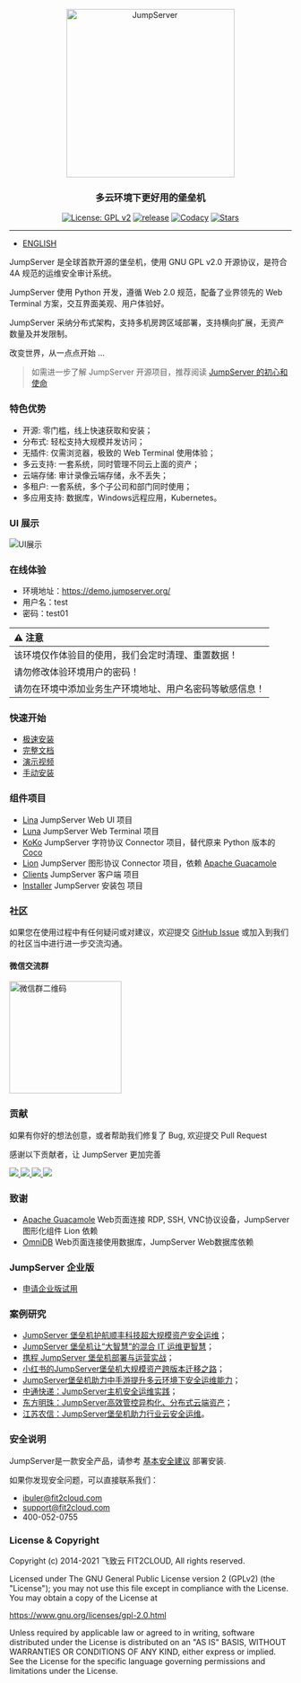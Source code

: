 <p align="center"><a href="https://jumpserver.org"><img src="https://download.jumpserver.org/images/jumpserver-logo.svg" alt="JumpServer" width="300" /></a></p>
<h3 align="center">多云环境下更好用的堡垒机</h3>

<p align="center">
  <a href="https://www.gnu.org/licenses/old-licenses/gpl-2.0"><img src="https://shields.io/github/license/jumpserver/jumpserver" alt="License: GPL v2"></a>
  <a href="https://shields.io/github/downloads/jumpserver/jumpserver/total"><img src="https://shields.io/github/downloads/jumpserver/jumpserver/total" alt=" release"></a>
  <a href="https://hub.docker.com/u/jumpserver"><img src="https://img.shields.io/docker/pulls/jumpserver/jms_all.svg" alt="Codacy"></a>
  <a href="https://github.com/jumpserver/jumpserver"><img src="https://img.shields.io/github/stars/jumpserver/jumpserver?color=%231890FF&style=flat-square" alt="Stars"></a>
</p>

--------------------------
- [ENGLISH](https://github.com/jumpserver/jumpserver/blob/master/README_EN.md)



JumpServer 是全球首款开源的堡垒机，使用 GNU GPL v2.0 开源协议，是符合 4A 规范的运维安全审计系统。

JumpServer 使用 Python 开发，遵循 Web 2.0 规范，配备了业界领先的 Web Terminal 方案，交互界面美观、用户体验好。

JumpServer 采纳分布式架构，支持多机房跨区域部署，支持横向扩展，无资产数量及并发限制。

改变世界，从一点点开始 ...

> 如需进一步了解 JumpServer 开源项目，推荐阅读 [JumpServer 的初心和使命](https://mp.weixin.qq.com/s/S6q_2rP_9MwaVwyqLQnXzA)

### 特色优势

- 开源: 零门槛，线上快速获取和安装；
- 分布式: 轻松支持大规模并发访问；
- 无插件: 仅需浏览器，极致的 Web Terminal 使用体验；
- 多云支持: 一套系统，同时管理不同云上面的资产；
- 云端存储: 审计录像云端存储，永不丢失；
- 多租户: 一套系统，多个子公司和部门同时使用；
- 多应用支持: 数据库，Windows远程应用，Kubernetes。

### UI 展示

![UI展示](https://www.jumpserver.org/images/screenshot/1.png)

### 在线体验

-   环境地址：<https://demo.jumpserver.org/>
-   用户名：test
-   密码：test01

| :warning: 注意                 |
| :--------------------------- |
| 该环境仅作体验目的使用，我们会定时清理、重置数据！    |
| 请勿修改体验环境用户的密码！               |
| 请勿在环境中添加业务生产环境地址、用户名密码等敏感信息！ |

### 快速开始

- [极速安装](https://docs.jumpserver.org/zh/master/install/setup_by_fast/)
- [完整文档](https://docs.jumpserver.org)
- [演示视频](https://www.bilibili.com/video/BV1ZV41127GB)
- [手动安装](https://github.com/jumpserver/installer)

### 组件项目
- [Lina](https://github.com/jumpserver/lina) JumpServer Web UI 项目
- [Luna](https://github.com/jumpserver/luna) JumpServer Web Terminal 项目
- [KoKo](https://github.com/jumpserver/koko) JumpServer 字符协议 Connector 项目，替代原来 Python 版本的 [Coco](https://github.com/jumpserver/coco)
- [Lion](https://github.com/jumpserver/lion-release) JumpServer 图形协议 Connector 项目，依赖 [Apache Guacamole](https://guacamole.apache.org/)
- [Clients](https://github.com/jumpserver/clients) JumpServer 客户端 项目
- [Installer](https://github.com/jumpserver/installer) JumpServer 安装包 项目

### 社区

如果您在使用过程中有任何疑问或对建议，欢迎提交 [GitHub Issue](https://github.com/jumpserver/jumpserver/issues/new/choose) 或加入到我们的社区当中进行进一步交流沟通。

#### 微信交流群

<img src="https://download.jumpserver.org/images/weixin-group.jpeg" alt="微信群二维码" width="200"/>

### 贡献
如果有你好的想法创意，或者帮助我们修复了 Bug, 欢迎提交 Pull Request

感谢以下贡献者，让 JumpServer 更加完善

<a href="https://github.com/jumpserver/jumpserver/graphs/contributors">
  <img src="https://contrib.rocks/image?repo=jumpserver/jumpserver" />
</a>

<a href="https://github.com/jumpserver/koko/graphs/contributors">
  <img src="https://contrib.rocks/image?repo=jumpserver/koko" />
</a>

<a href="https://github.com/jumpserver/lina/graphs/contributors">
  <img src="https://contrib.rocks/image?repo=jumpserver/lina" />
</a>

<a href="https://github.com/jumpserver/luna/graphs/contributors">
  <img src="https://contrib.rocks/image?repo=jumpserver/luna" />
</a>



### 致谢
- [Apache Guacamole](https://guacamole.apache.org/) Web页面连接 RDP, SSH, VNC协议设备，JumpServer 图形化组件 Lion 依赖 
- [OmniDB](https://omnidb.org/) Web页面连接使用数据库，JumpServer Web数据库依赖


### JumpServer 企业版 
- [申请企业版试用](https://jinshuju.net/f/kyOYpi)

### 案例研究

- [JumpServer 堡垒机护航顺丰科技超大规模资产安全运维](https://blog.fit2cloud.com/?p=1147)；
- [JumpServer 堡垒机让“大智慧”的混合 IT 运维更智慧](https://blog.fit2cloud.com/?p=882)；
- [携程 JumpServer 堡垒机部署与运营实战](https://blog.fit2cloud.com/?p=851)；
- [小红书的JumpServer堡垒机大规模资产跨版本迁移之路](https://blog.fit2cloud.com/?p=516)；
- [JumpServer堡垒机助力中手游提升多云环境下安全运维能力](https://blog.fit2cloud.com/?p=732)；
- [中通快递：JumpServer主机安全运维实践](https://blog.fit2cloud.com/?p=708)；
- [东方明珠：JumpServer高效管控异构化、分布式云端资产](https://blog.fit2cloud.com/?p=687)；
- [江苏农信：JumpServer堡垒机助力行业云安全运维](https://blog.fit2cloud.com/?p=666)。

### 安全说明

JumpServer是一款安全产品，请参考 [基本安全建议](https://docs.jumpserver.org/zh/master/install/install_security/) 部署安装.

如果你发现安全问题，可以直接联系我们：

- ibuler@fit2cloud.com 
- support@fit2cloud.com 
- 400-052-0755

### License & Copyright

Copyright (c) 2014-2021 飞致云 FIT2CLOUD, All rights reserved.

Licensed under The GNU General Public License version 2 (GPLv2)  (the "License"); you may not use this file except in compliance with the License. You may obtain a copy of the License at

https://www.gnu.org/licenses/gpl-2.0.html

Unless required by applicable law or agreed to in writing, software distributed under the License is distributed on an "AS IS" BASIS, WITHOUT WARRANTIES OR CONDITIONS OF ANY KIND, either express or implied. See the License for the specific language governing permissions and limitations under the License.

